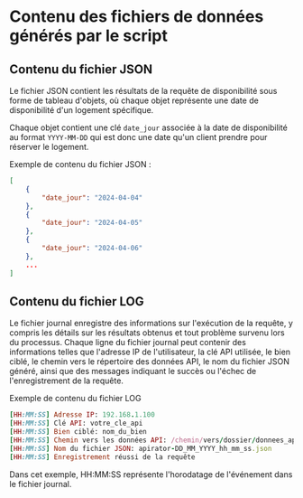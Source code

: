 # Contenu des fichiers de données générés par le script

## Contenu du fichier JSON

Le fichier JSON contient les résultats de la requête de disponibilité sous forme de tableau d'objets, où chaque objet représente une date de disponibilité d'un logement spécifique.

Chaque objet contient une clé `date_jour` associée à la date de disponibilité au format `YYYY-MM-DD` qui est donc une date qu'un client prendre pour réserver le logement.

Exemple de contenu du fichier JSON :

```json
[
    {
        "date_jour": "2024-04-04"
    },
    {
        "date_jour": "2024-04-05"
    },
    {
        "date_jour": "2024-04-06"
    },
    ...
]
```

## Contenu du fichier LOG

Le fichier journal enregistre des informations sur l'exécution de la requête, y compris les détails sur les résultats obtenus et tout problème survenu lors du processus. Chaque ligne du fichier journal peut contenir des informations telles que l'adresse IP de l'utilisateur, la clé API utilisée, le bien ciblé, le chemin vers le répertoire des données API, le nom du fichier JSON généré, ainsi que des messages indiquant le succès ou l'échec de l'enregistrement de la requête.

Exemple de contenu du fichier LOG

```ruby
[HH:MM:SS] Adresse IP: 192.168.1.100
[HH:MM:SS] Clé API: votre_cle_api
[HH:MM:SS] Bien ciblé: nom_du_bien
[HH:MM:SS] Chemin vers les données API: /chemin/vers/dossier/donnees_api
[HH:MM:SS] Nom du fichier JSON: apirator-DD_MM_YYYY_hh_mm_ss.json
[HH:MM:SS] Enregistrement réussi de la requête
```

Dans cet exemple, HH:MM:SS représente l'horodatage de l'événement dans le fichier journal.
